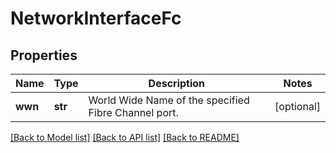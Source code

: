 # NetworkInterfaceFc

## Properties
Name | Type | Description | Notes
------------ | ------------- | ------------- | -------------
**wwn** | **str** | World Wide Name of the specified Fibre Channel port. | [optional] 

[[Back to Model list]](../README.md#documentation-for-models) [[Back to API list]](../README.md#documentation-for-api-endpoints) [[Back to README]](../README.md)

